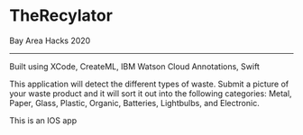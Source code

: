 # TheRecylator
Bay Area Hacks 2020 
___________________

Built using XCode, CreateML, IBM Watson Cloud Annotations, Swift

This application will detect the different types of waste. Submit a picture of your waste product and it will sort it out into the following categories: Metal, Paper, Glass, Plastic, Organic, Batteries, Lightbulbs, and Electronic. 

This is an IOS app

